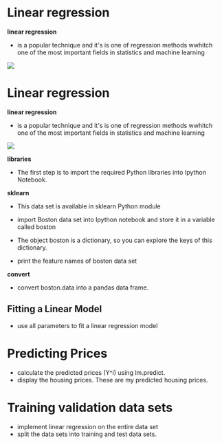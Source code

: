 # Linear regression

 **linear regression**

* is a popular technique and it's is one of  regression methods wwhitch one of the most important fields in statistics and machine learning

![](https://files.realpython.com/media/fig-lin-reg.a506035b654a.png)

# Linear regression

 **linear regression**

* is a popular technique and it's is one of  regression methods wwhitch one of the most important fields in statistics and machine learning

![](https://files.realpython.com/media/fig-lin-reg.a506035b654a.png)

**libraries**
* The first step is to import the required Python libraries into Ipython Notebook.

**sklearn**
* This data set is available in sklearn Python module

* import Boston data set into Ipython notebook and store it in a variable called boston
* The object boston is a dictionary, so you can explore the keys of this dictionary.
*  print the feature names of boston data set

**convert**
* convert boston.data into a pandas data frame.

## Fitting a Linear Model

* use all parameters to fit a linear regression model

# Predicting Prices

* calculate the predicted prices (Y^i) using lm.predict.
* display the housing prices. These are my predicted housing prices.

# Training validation data sets

* implement linear regression on the entire data set
* split the data sets into training and test data sets.
